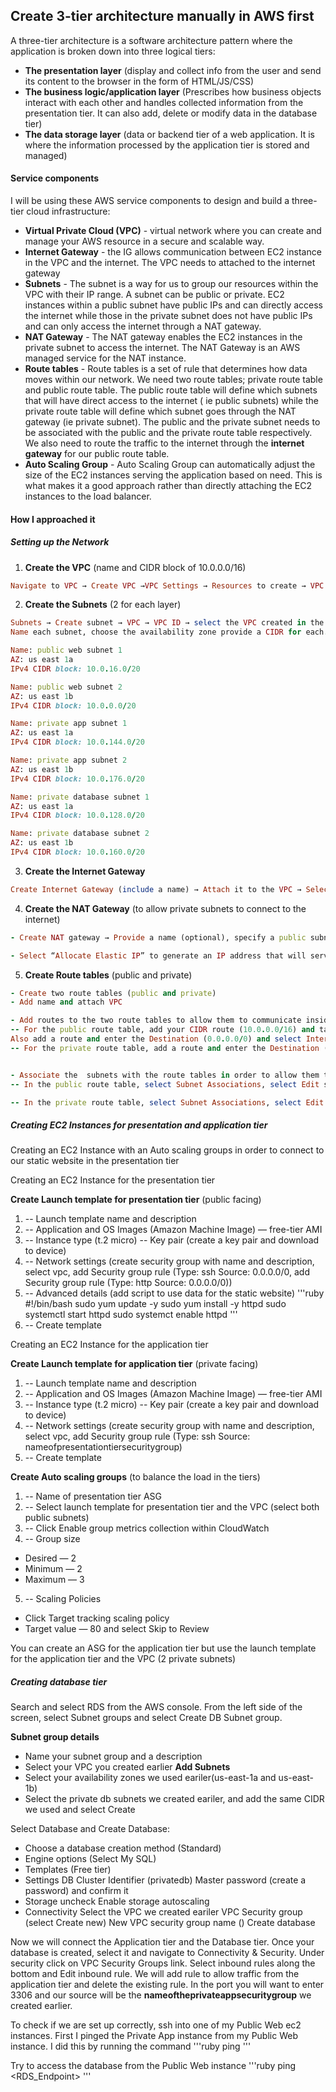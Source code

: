 ## Create 3-tier architecture manually in AWS first 

A three-tier architecture is a software architecture pattern where the application is broken down into three logical tiers:

- **The presentation layer** (display and collect info from the user and send its content to the browser in the form of HTML/JS/CSS)
- **The business logic/application layer** (Prescribes how business objects interact with each other and handles collected information from the presentation tier. It can also add, delete or modify data in the database tier)
- **The data storage layer** (data or backend tier of a web application. It is where the information processed by the application tier is stored and managed)



#### Service components 
I will be using these AWS service components to design and build a three-tier cloud infrastructure:

- **Virtual Private Cloud (VPC)** - virtual network where you can create and manage your AWS resource in a secure and scalable way.
- **Internet Gateway** - the IG allows communication between EC2 instance in the VPC and the internet. The VPC needs to attached to the internet gateway
- **Subnets** - The subnet is a way for us to group our resources within the VPC with their IP range. A subnet can be public or private. EC2 instances within a public subnet have public IPs and can directly access the internet while those in the private subnet does not have public IPs and can only access the internet through a NAT gateway.
- **NAT Gateway** - The NAT gateway enables the EC2 instances in the private subnet to access the internet. The NAT Gateway is an AWS managed service for the NAT instance.
- **Route tables** - Route tables is a set of rule that determines how data moves within our network. We need two route tables; private route table and public route table. The public route table will define which subnets that will have direct access to the internet ( ie public subnets) while the private route table will define which subnet goes through the NAT gateway (ie private subnet). The public and the private subnet needs to be associated with the public and the private route table respectively. We also need to route the traffic to the internet through the **internet gateway** for our public route table.
- **Auto Scaling Group** - Auto Scaling Group can automatically adjust the size of the EC2 instances serving the application based on need. This is what makes it a good approach rather than directly attaching the EC2 instances to the load balancer.


#### How I approached it 
##### Setting up the Network
1. **Create the VPC** (name and CIDR block of 10.0.0.0/16)
```ruby
Navigate to VPC → Create VPC →VPC Settings → Resources to create → VPC only (include a name), IPV4 CIDR block → 10.0.0.0/16 → Create VPC
```

2. **Create the Subnets** (2 for each layer)
```ruby
Subnets → Create subnet → VPC → VPC ID → select the VPC created in the previous step. 
Name each subnet, choose the availability zone provide a CIDR for each.

Name: public web subnet 1
AZ: us east 1a
IPv4 CIDR block: 10.0.16.0/20

Name: public web subnet 2
AZ: us east 1b
IPv4 CIDR block: 10.0.0.0/20

Name: private app subnet 1
AZ: us east 1a
IPv4 CIDR block: 10.0.144.0/20

Name: private app subnet 2
AZ: us east 1b
IPv4 CIDR block: 10.0.176.0/20

Name: private database subnet 1
AZ: us east 1a
IPv4 CIDR block: 10.0.128.0/20

Name: private database subnet 2
AZ: us east 1b
IPv4 CIDR block: 10.0.160.0/20
```

3. **Create the Internet Gateway** 
```ruby
Create Internet Gateway (include a name) → Attach it to the VPC → Select the gateway, click on the arrow next to Actions, and choose Attach to VPC
```

4. **Create the NAT Gateway** (to allow private subnets to connect to the internet)
```ruby
- Create NAT gateway → Provide a name (optional), specify a public subnet and select Public for Connectivity type.

- Select “Allocate Elastic IP” to generate an IP address that will serve as a replacement for the source IP of the instances and translate addresses back to the source IPs.
```

5. **Create Route tables** (public and private)
```ruby
- Create two route tables (public and private)
- Add name and attach VPC 

- Add routes to the two route tables to allow them to communicate inside or outside the VPC 
-- For the public route table, add your CIDR route (10.0.0.0/16) and target local. 
Also add a route and enter the Destination (0.0.0.0/0) and select Internet Gateway
-- For the private route table, add a route and enter the Destination (0.0.0.0/0) and select NAT Gateway


- Associate the  subnets with the route tables in order to allow them to communicate via the route table. 
-- In the public route table, select Subnet Associations, select Edit subnet associations, select the 2 public subnets you created and select Save changes.

-- In the private route table, select Subnet Associations, select Edit subnet associations, select the 2 private subnets you created and select Save changes.
```


##### Creating EC2 Instances for presentation and application tier 

Creating an EC2 Instance with an Auto scaling groups in order to connect to our static website in the presentation tier 

Creating an EC2 Instance for the presentation tier

**Create Launch template for presentation tier** (public facing)
1. -- Launch template name and description
2. -- Application and OS Images (Amazon Machine Image) — free-tier AMI
3. -- Instance type (t.2 micro)
-- Key pair (create a key pair and download to device)
4. -- Network settings (create security group with name and description, select vpc, add Security group rule (Type: ssh Source: 0.0.0.0/0, add Security group rule (Type: http Source: 0.0.0.0/0))
5. -- Advanced details (add script to use data for the static website)
'''ruby
#!/bin/bash
sudo yum update -y
sudo yum install -y httpd
sudo systemctl start httpd
sudo systemct enable httpd
'''
6. -- Create template 


Creating an EC2 Instance for the application tier

**Create Launch template for application tier** (private facing)
1. -- Launch template name and description
2. -- Application and OS Images (Amazon Machine Image) — free-tier AMI
3. -- Instance type (t.2 micro)
-- Key pair (create a key pair and download to device)
4. -- Network settings (create security group with name and description, select vpc, add Security group rule (Type: ssh Source: nameofpresentationtiersecuritygroup)
5. -- Create template 


**Create Auto scaling groups** (to balance the load in the tiers)
1. -- Name of presentation tier ASG
2. -- Select launch template for presentation tier and the VPC (select both public subnets)
3. -- Click Enable group metrics collection within CloudWatch
4. -- Group size
- Desired — 2
- Minimum — 2
- Maximum — 3
5. -- Scaling Policies
- Click Target tracking scaling policy
- Target value — 80 and select Skip to Review

You can create an ASG for the application tier but use the launch template for the application tier and the VPC (2 private subnets)


##### Creating database tier
Search and select RDS from the AWS console. From the left side of the screen, select Subnet groups and select Create DB Subnet group.

**Subnet group details**
- Name your subnet group and a description
- Select your VPC you created earlier
**Add Subnets**
- Select your availability zones we used eariler(us-east-1a and us-east-1b)
- Select the private db subnets we created eariler, and add the same CIDR we used and select Create

Select Database and Create Database:
- Choose a database creation method (Standard)
- Engine options (Select My SQL)
- Templates (Free tier)
- Settings
DB Cluster Identifier (privatedb)
Master password (create a password) and confirm it
- Storage
uncheck Enable storage autoscaling
- Connectivity
Select the VPC we created eariler
VPC Security group (select Create new)
New VPC security group name ()
Create database

Now we will connect the Application tier and the Database tier. Once your database is created, select it and navigate to Connectivity & Security. Under security click on VPC Security Groups link. Select inbound rules along the bottom and Edit inbound rule. We will add rule to allow traffic from the application tier and delete the existing rule. In the port you will want to enter 3306 and our source will be the **nameoftheprivateappsecuritygroup** we created earlier.

To check if we are set up correctly, ssh into one of my Public Web ec2 instances.
First I pinged the Private App instance from my Public Web instance. I did this by running the command
'''ruby 
ping <private IP address of private app instance>
'''

Try to access the database from the Public Web instance
'''ruby 
ping <RDS_Endpoint>
'''